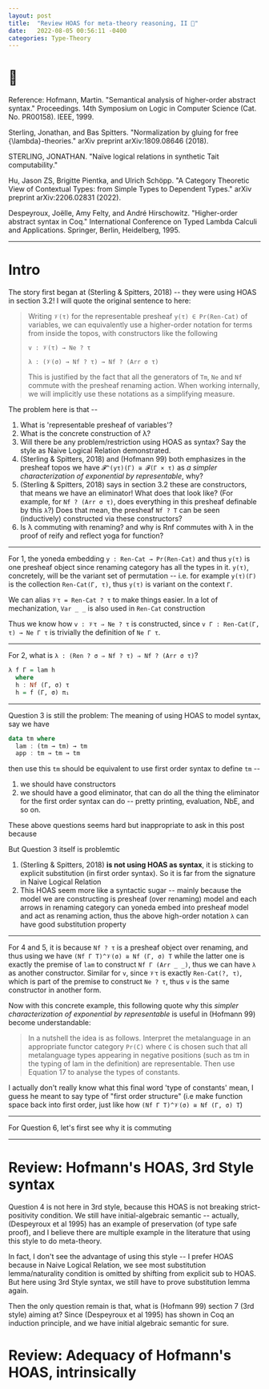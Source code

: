 ```yaml
---
layout: post
title:  "Review HOAS for meta-theory reasoning, II 🚧"
date:   2022-08-05 00:56:11 -0400
categories: Type-Theory
---
```


# 🚧

Reference: 
Hofmann, Martin. "Semantical analysis of higher-order abstract syntax." Proceedings. 14th Symposium on Logic in Computer Science (Cat. No. PR00158). IEEE, 1999.

Sterling, Jonathan, and Bas Spitters. "Normalization by gluing for free {\lambda}-theories." arXiv preprint arXiv:1809.08646 (2018).

STERLING, JONATHAN. "Naïve logical relations in synthetic Tait computability."

Hu, Jason ZS, Brigitte Pientka, and Ulrich Schöpp. "A Category Theoretic View of Contextual Types: from Simple Types to Dependent Types." arXiv preprint arXiv:2206.02831 (2022).

Despeyroux, Joëlle, Amy Felty, and André Hirschowitz. "Higher-order abstract syntax in Coq." International Conference on Typed Lambda Calculi and Applications. Springer, Berlin, Heidelberg, 1995.

*** 

# Intro

The story first began at (Sterling & Spitters, 2018) -- they were using HOAS in section 3.2! I will quote the original sentence to here:
> Writing `𝒱(τ)` for the representable presheaf `y(τ) ∈ Pr(Ren-Cat)` of variables, we can equivalently use a higher-order notation for terms from inside the topos, with constructors
like the following
> 
> `v : 𝒱(τ) → Ne ? τ`
> 
> `λ : (𝒱(σ) → Nf ? τ) → Nf ? (Arr σ τ)`
> 
>  This is justified by the fact that all the generators of `Tm`, `Ne` and `Nf` commute with the presheaf renaming action. When working internally, we will implicitly use these notations as a simplifying measure.

The problem here is that -- 
1. What is 'representable presheaf of variables'?
2. What is the concrete construction of λ?
3. Will there be any problem/restriction using HOAS as syntax? Say the style as Naive Logical Relation demonstrated.
4. (Sterling & Spitters, 2018) and (Hofmann 99) both emphasizes in the presheaf topos we have `𝓕^(yτ)(Γ) ≅ 𝓕(Γ × τ)` as *a simpler characterization of exponential by representable*, why?
5. (Sterling & Spitters, 2018) says in section 3.2 these are constructors, that means we have an eliminator! What does that look like? (For example, for `Nf ? (Arr σ τ)`, does everything in this presheaf definable by this `λ`?) Does that mean, the presheaf `Nf ? T` can be seen (inductively) constructed via these constructors? 
6. Is λ commuting with renaming? and why is Rnf commutes with λ in the proof of reify and reflect yoga for function?


***

For 1, the yoneda embedding `y : Ren-Cat → Pr(Ren-Cat)` and thus `y(τ)` is one presheaf object since renaming category has all the types in it. `y(τ)`, concretely, will be the variant set of permutation -- i.e. for example `y(τ)(Γ)` is the collection `Ren-Cat(Γ, τ)`, thus `y(τ)` is variant on the context `Γ`.  

We can alias `𝒱τ = Ren-Cat ? τ` to make things easier. In a lot of mechanization, `Var _ _` is also used in `Ren-Cat` construction

Thus we know how `v : 𝒱τ ⇒ Ne ? τ` is constructed, since `v Γ : Ren-Cat(Γ, τ) → Ne Γ τ` is trivially the definition of `Ne Γ τ`. 


***

For 2, what is `λ : (Ren ? σ ⇒ Nf ? τ) ⇒ Nf ? (Arr σ τ)`? 
```haskell
λ f Γ = lam h
  where 
  h : Nf (Γ, σ) τ
  h = f (Γ, σ) π₁
```



***

Question 3 is still the problem: 
The meaning of using HOAS to model syntax, say we have
```haskell
data tm where
  lam : (tm → tm) → tm
  app : tm → tm → tm 
```
then use this `tm` should be equivalent to use first order syntax to define `tm` -- 
1. we should have constructors
2. we should have a good eliminator, that can do all the thing the eliminator for the first order syntax can do -- pretty printing, evaluation, NbE, and so on.

These above questions seems hard but inappropriate to ask in this post because 

But Question 3 itself is problemtic
1. (Sterling & Spitters, 2018) **is not using HOAS as syntax**, it is sticking to explicit substitution (in first order syntax). So it is far from the signature in Naive Logical Relation
2. This HOAS seem more like a syntactic sugar -- mainly because the model we are constructing is presheaf (over renaming) model and each arrows in renaming category can yoneda embed into presheaf model and act as renaming action, thus the above high-order notation `λ` can have good substitution property


***

For 4 and 5, it is because `Nf ? τ` is a presheaf object over renaming, and thus using we have `(Nf Γ T)^𝒱(σ) ≅ Nf (Γ, σ) T` while the latter one is exactly the premise of `lam` to construct `Nf Γ (Arr _ _)`, thus we can have `λ` as another constructor. Similar for `v`, since `𝒱τ` is exactly `Ren-Cat(?, τ)`, which is part of the premise to construct `Ne ? τ`, thus `v` is the same constructor in another form.

Now with this concrete example, this following quote why this *simpler characterization of exponential by representable* is useful in (Hofmann 99) become understandable:
> In a nutshell the idea is as follows. Interpret the metalanguage in an appropriate functor category `Pr(C)` where `C` is chosen such that all metalanguage types appearing in negative
positions (such as tm in the typing of lam in the definition) are representable. Then use Equation 17 to analyse the types of constants.

I actually don't really know what this final word 'type of constants' mean, I guess he meant to say type of "first order structure" (i.e make function space back into first order, just like how `(Nf Γ T)^𝒱(σ) ≅ Nf (Γ, σ) T`)


***

For Question 6, let's first see why it is commuting



***

# Review: Hofmann's HOAS, 3rd Style syntax

Question 4 is not here in 3rd style, because this HOAS is not breaking strict-positivity condition. We still have initial-algebraic semantic -- actually,  (Despeyroux et al 1995) has an example of preservation (of type safe proof), and I believe there are multiple example in the literature that using this style to do meta-theory.

In fact, I don't see the advantage of using this style -- I prefer HOAS because in Naive Logical Relation, we see most substitution lemma/naturality condition is omitted by shifting from explicit sub to HOAS. But here using 3rd Style syntax, we still have to prove substitution lemma again. 

Then the only question remain is that, what is (Hofmann 99) section 7 (3rd style) aiming at? Since (Despeyroux et al 1995) has shown in Coq an induction principle, and we have initial algebraic semantic for sure.


# Review: Adequacy of Hofmann's HOAS, intrinsically